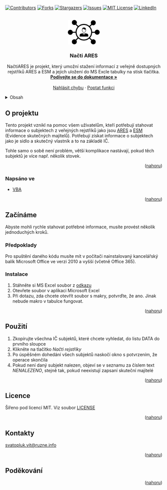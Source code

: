 <div id="top"></div>
<!--
*** Thanks for checking out the Best-README-Template. If you have a suggestion
*** that would make this better, please fork the repo and create a pull request
*** or simply open an issue with the tag "enhancement".
*** Don't forget to give the project a star!
*** Thanks again! Now go create something AMAZING! :D
-->



<!-- PROJECT SHIELDS -->
<!--
*** I'm using markdown "reference style" links for readability.
*** Reference links are enclosed in brackets [ ] instead of parentheses ( ).
*** See the bottom of this document for the declaration of the reference variables
*** for contributors-url, forks-url, etc. This is an optional, concise syntax you may use.
*** https://www.markdownguide.org/basic-syntax/#reference-style-links
-->
[![Contributors][contributors-shield]][contributors-url]
[![Forks][forks-shield]][forks-url]
[![Stargazers][stars-shield]][stars-url]
[![Issues][issues-shield]][issues-url]
[![MIT License][license-shield]][license-url]
[![LinkedIn][linkedin-shield]][linkedin-url]



<!-- PROJECT LOGO -->
<br />
<div align="center">
  <a href="https://github.com/svatas/NactiARES">
    <img src="images/logo.png" alt="Logo" width="102" height="78">
  </a>

<h3 align="center">Načti ARES</h3>

  <p align="center">
    NačtiARES je projekt, který umožní stažení informací z veřejně dostupných rejstříků ARES a ESM a jejich uložení do MS Excle tabulky na stisk tlačítka.
    <br />
    <a href="https://github.com/svatas/NactiARES"><strong>Podívejte se do dokumentace »</strong></a>
    <br />
    <br />
    <a href="https://github.com/svatas/NactiARES/issues">Nahlásit chybu</a>
    ·
    <a href="https://github.com/svatas/NactiARES/issues">Poptat funkci</a>
  </p>
</div>



<!-- TABLE OF CONTENTS -->
<details>
  <summary>Obsah</summary>
  <ol>
    <li>
      <a href="#o-projektu">O projektu</a>
      <ul>
        <li><a href="#napsano-ve">Napsáno ve</a></li>
      </ul>
    </li>
    <li>
      <a href="#začínáme">Začínáme</a>
      <ul>
        <li><a href="#předpoklady">Předpoklady</a></li>
        <li><a href="#instalace">Instalace</a></li>
      </ul>
    </li>
    <li><a href="#použití">Použití</a></li>
    <li><a href="#plán-verzí">Plán verzí</a></li>
<!--
    <li><a href="#contributing">Příspění</a></li>
    <li><a href="#licence">Licence</a></li>
 -->
    <li><a href="#kontakt">Kontakt</a></li>
    <li><a href="#poděkování">Poděkování</a></li>
  </ol>
</details>



<!-- ABOUT THE PROJECT -->
## O projektu

Tento projekt vznikl na pomoc všem uživatelům, kteří potřebují stahovat informace o subjektech z veřejných rejstříků jako jsou [ARES](https://wwwinfo.mfcr.cz/ares/ares_es.html.cz) a [ESM](https://esm.justice.cz/) (Evidence skutečných majitelů). Potřebují získat informace o subjektech jako je sídlo a skutečný vlastník a to na základě IČ.

Tohle samo o sobě není problém, větší komplikace nastávají, pokud těch subjektů je více např. několik stovek.

<p align="right">(<a href="#top">nahoru</a>)</p>

### Napsáno ve

* [VBA](https://support.microsoft.com/cs-cz/office/z%C3%ADsk%C3%A1n%C3%AD-n%C3%A1pov%C4%9Bdy-k-pou%C5%BE%C3%ADv%C3%A1n%C3%AD-programu-visual-basic-editor-61404b99-84af-4aa3-b1ca-465bc4f45432)


<p align="right">(<a href="#top">nahoru</a>)</p>



<!-- GETTING STARTED -->
## Začínáme

Abyste mohli rychle stahovat potřebné informace, musíte provést několik jednoduchých kroků.

### Předpoklady

Pro spuštění daného kódu musíte mít v počítači nainstalovaný kancelářský balík Microsoft Office  ve verzi 2010 a vyšší (včetně Office 365).

### Instalace

1. Stáhněte si MS Excel soubor z [odkazu](https://github.com/svatas/NactiARES/releases)
2. Otevřete soubor v aplikaci Microsoft Excel
3. Při dotazu, zda chcete otevřít soubor s makry, potvrďte, že ano. Jinak nebude makro v tabulce fungovat.

<p align="right">(<a href="#top">nahoru</a>)</p>

<!-- USAGE EXAMPLES -->
## Použití

1. Zkopírujte všechna IČ subjektů, které chcete vyhledat, do listu DATA do prvního sloupce
2. Klikněte na tlačítko *Načti rejstříky*
3. Po úspěšném dohedání všech subjektů naskočí okno s potvrzením, že operace skončila
4. Pokud není daný subjekt nalezen, objeví se v seznamu za číslem text *NENALEZENO*, stejně tak, pokud neexistují zapsaní skuteční majitelé


<p align="right">(<a href="#top">nahoru</a>)</p>



<!-- ROADMAP
## Plán verzí

- [ ] Feature 1
- [ ] Feature 2
- [ ] Feature 3
    - [ ] Nested Feature

See the [open issues](https://github.com/svatas/NactiARES/issues) for a full list of proposed features (and known issues).

<p align="right">(<a href="#top">nahoru</a>)</p>
 -->


<!-- CONTRIBUTING
## Contributing

Contributions are what make the open source community such an amazing place to learn, inspire, and create. Any contributions you make are **greatly appreciated**.

If you have a suggestion that would make this better, please fork the repo and create a pull request. You can also simply open an issue with the tag "enhancement".
Don't forget to give the project a star! Thanks again!

1. Fork the Project
2. Create your Feature Branch (`git checkout -b feature/AmazingFeature`)
3. Commit your Changes (`git commit -m 'Add some AmazingFeature'`)
4. Push to the Branch (`git push origin feature/AmazingFeature`)
5. Open a Pull Request

<p align="right">(<a href="#top">nahoru</a>)</p>

 -->

<!-- LICENSE -->
## Licence

Šířeno pod licencí MIT. Viz soubor [LICENSE](https://github.com/svatas/NactiARES/blob/main/LICENSE)

<p align="right">(<a href="#top">nahoru</a>)</p>



<!-- CONTACT -->
## Kontakty

svatopluk.vit@ruzne.info

<p align="right">(<a href="#top">nahoru</a>)</p>



<!-- ACKNOWLEDGMENTS -->
## Poděkování


<p align="right">(<a href="#top">nahoru</a>)</p>



<!-- MARKDOWN LINKS & IMAGES -->
<!-- https://www.markdownguide.org/basic-syntax/#reference-style-links -->
[contributors-shield]: https://img.shields.io/github/contributors/svatas/NactiARES.svg?style=for-the-badge
[contributors-url]: https://github.com/svatas/NactiARES/graphs/contributors
[forks-shield]: https://img.shields.io/github/forks/svatas/NactiARES.svg?style=for-the-badge
[forks-url]: https://github.com/svatas/NactiARES/network/members
[stars-shield]: https://img.shields.io/github/stars/svatas/NactiARES.svg?style=for-the-badge
[stars-url]: https://github.com/svatas/NactiARES/stargazers
[issues-shield]: https://img.shields.io/github/issues/svatas/NactiARES.svg?style=for-the-badge
[issues-url]: https://github.com/svatas/NactiARES/issues
[license-shield]: https://img.shields.io/github/license/svatas/NactiARES.svg?style=for-the-badge
[license-url]: https://github.com/svatas/NactiARES/blob/master/LICENSE
[linkedin-shield]: https://img.shields.io/badge/-LinkedIn-black.svg?style=for-the-badge&logo=linkedin&colorB=555
[linkedin-url]: https://linkedin.com/in/svatopluk-vit
[product-screenshot]: images/screenshot.png
